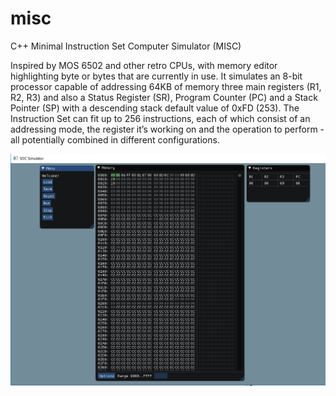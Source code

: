 # misc
C++ Minimal Instruction Set Computer Simulator (MISC)

Inspired by MOS 6502 and other retro CPUs, with memory editor highlighting byte or bytes that are currently in use. It simulates an 8-bit processor capable of addressing 64KB of memory  three main registers (R1, R2, R3) and also a Status Register (SR), Program Counter (PC) and a Stack Pointer (SP) with a descending stack default value of 0xFD (253). The Instruction Set can fit up to 256 instructions, each of which consist of an addressing mode, the register it’s working on and the operation to perform - all potentially combined in different configurations. 

![GUI of the Simulator](https://github.com/msyrylak/misc/blob/master/miscGUI.PNG)
